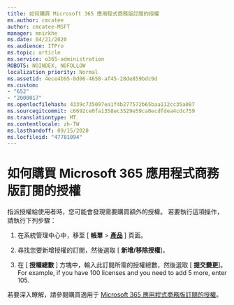 ```yaml
---
title: 如何購買 Microsoft 365 應用程式商務版訂閱的授權
ms.author: cmcatee
author: cmcatee-MSFT
manager: mnirkhe
ms.date: 04/21/2020
ms.audience: ITPro
ms.topic: article
ms.service: o365-administration
ROBOTS: NOINDEX, NOFOLLOW
localization_priority: Normal
ms.assetid: 4ece4b95-0d06-4658-af45-28de859bdc9d
ms.custom:
- "652"
- "2000017"
ms.openlocfilehash: 4339c735097ea1f4b277572b65baa112cc35a087
ms.sourcegitcommit: c6692ce0fa1358ec3529e59ca0ecdfdea4cdc759
ms.translationtype: MT
ms.contentlocale: zh-TW
ms.lasthandoff: 09/15/2020
ms.locfileid: "47781094"
---
```

# <a name="how-to-buy-licenses-for-your-microsoft-365-apps-for-business-subscription"></a>如何購買 Microsoft 365 應用程式商務版訂閱的授權

指派授權給使用者時，您可能會發現需要購買額外的授權。 若要執行這項操作，請執行下列步驟：
  
1. 在系統管理中心中，移至 [ **帳單** \> **[產品](https://go.microsoft.com/fwlink/p/?linkid=842054)** ] 頁面。

2. 尋找您要新增授權的訂閱，然後選取 [ **新增/移除授權**]。

3. 在 [ **授權總數** ] 方塊中，輸入此訂閱所需的授權總數，然後選取 [ **提交變更**]。 For example, if you have 100 licenses and you need to add 5 more, enter 105.

若要深入瞭解，請參閱購買適用于 [Microsoft 365 應用程式商務版訂閱的授權](https://docs.microsoft.com/microsoft-365/commerce/licenses/buy-licenses)。
